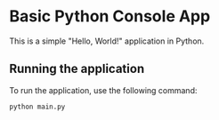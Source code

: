 # Basic Python Console App

This is a simple "Hello, World!" application in Python.

## Running the application

To run the application, use the following command:

```bash
python main.py
```
